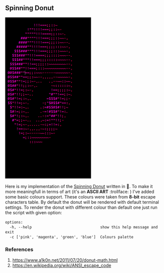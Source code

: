 ## Spinning Donut

![Magenta Spinning Donut](demo.gif)

Here is my implementation of the [Spinning Donut](https://www.a1k0n.net/2011/07/20/donut-math.html) written in :snake:. To make it more meaningfull in terms of art (it's an **ASCII ART** :trollface: ) I've added some basic colours support. These colours were taken from **8-bit** escape characters table. By default the donut will be rendered with default terminal settings. To render the donut with different colour than default one just run the script with given option:

```
options:
  -h, --help                               show this help message and exit
  -c ['pink', 'magenta', 'green', 'blue']  Colours palette
```

### References

1. https://www.a1k0n.net/2011/07/20/donut-math.html
2. https://en.wikipedia.org/wiki/ANSI_escape_code
